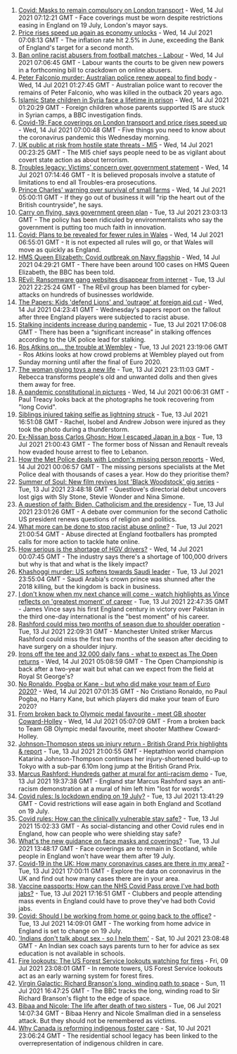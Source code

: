 1. [Covid: Masks to remain compulsory on London transport](https://www.bbc.co.uk/news/uk-england-london-57826331) - Wed, 14 Jul 2021 07:12:21 GMT - Face coverings must be worn despite restrictions easing in England on 19 July, London's mayor says.
2. [Price rises speed up again as economy unlocks](https://www.bbc.co.uk/news/business-57826826) - Wed, 14 Jul 2021 07:08:13 GMT - The inflation rate hit 2.5% in June, exceeding the Bank of England's target for a second month.
3. [Ban online racist abusers from football matches - Labour](https://www.bbc.co.uk/news/uk-politics-57828402) - Wed, 14 Jul 2021 07:06:45 GMT - Labour wants the courts to be given new powers in a forthcoming bill to crackdown on online abusers.
4. [Peter Falconio murder: Australian police renew appeal to find body](https://www.bbc.co.uk/news/world-australia-57830808) - Wed, 14 Jul 2021 01:27:45 GMT - Australian police want to recover the remains of Peter Falconio, who was killed in the outback 20 years ago.
5. [Islamic State children in Syria face a lifetime in prison](https://www.bbc.co.uk/news/world-middle-east-57829441) - Wed, 14 Jul 2021 01:20:29 GMT - Foreign children whose parents supported IS are stuck in Syrian camps, a BBC investigation finds.
6. [Covid-19: Face coverings on London transport and price rises speed up](https://www.bbc.co.uk/news/uk-57827239) - Wed, 14 Jul 2021 07:00:48 GMT - Five things you need to know about the coronavirus pandemic this Wednesday morning.
7. [UK public at risk from hostile state threats - MI5](https://www.bbc.co.uk/news/uk-57829261) - Wed, 14 Jul 2021 00:23:25 GMT - The MI5 chief says people need to be as vigilant about covert state action as about terrorism.
8. [Troubles legacy: Victims' concern over government statement](https://www.bbc.co.uk/news/uk-northern-ireland-57829037) - Wed, 14 Jul 2021 07:14:46 GMT - It is believed proposals involve a statute of limitations to end all Troubles-era prosecutions.
9. [Prince Charles' warning over survival of small farms](https://www.bbc.co.uk/news/uk-57826560) - Wed, 14 Jul 2021 05:00:11 GMT - If they go out of business it will "rip the heart out of the British countryside", he says.
10. [Carry on flying, says government green plan](https://www.bbc.co.uk/news/business-57830168) - Tue, 13 Jul 2021 23:03:13 GMT - The policy has been ridiculed by environmentalists who say the government is putting too much faith in innovation.
11. [Covid: Plans to be revealed for fewer rules in Wales](https://www.bbc.co.uk/news/uk-wales-politics-57822816) - Wed, 14 Jul 2021 06:55:01 GMT - It is not expected all rules will go, or that Wales will move as quickly as England.
12. [HMS Queen Elizabeth: Covid outbreak on Navy flagship](https://www.bbc.co.uk/news/uk-57830617) - Wed, 14 Jul 2021 04:29:21 GMT - There have been around 100 cases on HMS Queen Elizabeth, the BBC has been told.
13. [REvil: Ransomware gang websites disappear from internet](https://www.bbc.co.uk/news/technology-57826851) - Tue, 13 Jul 2021 22:25:24 GMT - The REvil group has been blamed for cyber-attacks on hundreds of businesses worldwide.
14. [The Papers: Kids 'defend Lions' and 'outrage' at foreign aid cut](https://www.bbc.co.uk/news/blogs-the-papers-57829949) - Wed, 14 Jul 2021 04:23:41 GMT - Wednesday's papers report on the fallout after three England players were subjected to racist abuse.
15. [Stalking incidents increase during pandemic](https://www.bbc.co.uk/news/uk-57756992) - Tue, 13 Jul 2021 17:06:08 GMT - There has been a “significant increase” in stalking offences according to the UK police lead for stalking.
16. [Ros Atkins on... the trouble at Wembley](https://www.bbc.co.uk/news/uk-57829412) - Tue, 13 Jul 2021 23:19:06 GMT - Ros Atkins looks at how crowd problems at Wembley played out from Sunday morning until after the final of Euro 2020.
17. [The woman giving toys a new life](https://www.bbc.co.uk/news/world-europe-57808946) - Tue, 13 Jul 2021 23:11:03 GMT - Rebecca transforms people's old and unwanted dolls and then gives them away for free.
18. [A pandemic constitutional in pictures](https://www.bbc.co.uk/news/in-pictures-57819761) - Wed, 14 Jul 2021 00:06:31 GMT - Paul Treacy looks back at the photographs he took recovering from "long Covid".
19. [Siblings injured taking selfie as lightning struck](https://www.bbc.co.uk/news/uk-england-london-57825759) - Tue, 13 Jul 2021 16:51:08 GMT - Rachel, Isobel and Andrew Jobson were injured as they took the photo during a thunderstorm.
20. [Ex-Nissan boss Carlos Ghosn: How I escaped Japan in a box](https://www.bbc.co.uk/news/business-57760993) - Tue, 13 Jul 2021 21:00:43 GMT - The former boss of Nissan and Renault reveals how evaded house arrest to flee to Lebanon.
21. [How the Met Police deals with London's missing person reports](https://www.bbc.co.uk/news/uk-england-london-57762720) - Wed, 14 Jul 2021 00:06:57 GMT - The missing persons specialists at the Met Police deal with thousands of cases a year. How do they prioritise them?
22. [Summer of Soul: New film revives lost 'Black Woodstock' gig series](https://www.bbc.co.uk/news/entertainment-arts-57803091) - Tue, 13 Jul 2021 23:48:18 GMT - Questlove's directorial debut uncovers lost gigs with Sly Stone, Stevie Wonder and Nina Simone.
23. [A question of faith: Biden, Catholicism and the presidency](https://www.bbc.co.uk/news/world-us-canada-57825309) - Tue, 13 Jul 2021 23:01:26 GMT - A debate over communion for the second Catholic US president renews questions of religion and politics.
24. [What more can be done to stop racist abuse online?](https://www.bbc.co.uk/news/uk-politics-57820048) - Tue, 13 Jul 2021 21:00:54 GMT - Abuse directed at England footballers has prompted calls for more action to tackle hate online.
25. [How serious is the shortage of HGV drivers?](https://www.bbc.co.uk/news/57810729) - Wed, 14 Jul 2021 00:07:45 GMT - The industry says there's a shortage of 100,000 drivers but why is that and what is the likely impact?
26. [Khashoggi murder: US softens towards Saudi leader](https://www.bbc.co.uk/news/world-middle-east-57760786) - Tue, 13 Jul 2021 23:55:04 GMT - Saudi Arabia's crown prince was shunned after the 2018 killing, but the kingdom is back in business.
27. [I don't know when my next chance will come - watch highlights as Vince reflects on 'greatest moment' of career](https://www.bbc.co.uk/sport/cricket/57830331) - Tue, 13 Jul 2021 22:47:35 GMT - James Vince says his first England century in victory over Pakistan in the third one-day international is the "best moment" of his career.
28. [Rashford could miss two months of season due to shoulder operation](https://www.bbc.co.uk/sport/football/57829927) - Tue, 13 Jul 2021 22:09:31 GMT - Manchester United striker Marcus Rashford could miss the first two months of the season after deciding to have surgery on a shoulder injury.
29. [Irons off the tee and 32,000 daily fans - what to expect as The Open returns](https://www.bbc.co.uk/sport/golf/57822490) - Wed, 14 Jul 2021 05:08:59 GMT - The Open Championship is back after a two-year wait but what can we expect from the field at Royal St George's?
30. [No Ronaldo, Pogba or Kane - but who did make your team of Euro 2020?](https://www.bbc.co.uk/sport/football/57785782) - Wed, 14 Jul 2021 07:01:35 GMT - No Cristiano Ronaldo, no Paul Pogba, no Harry Kane, but which players did make your team of Euro 2020?
31. [From broken back to Olympic medal favourite - meet GB shooter Coward-Holley](https://www.bbc.co.uk/sport/olympics/57823634) - Wed, 14 Jul 2021 05:07:09 GMT - From a broken back to Team GB Olympic medal favourite, meet shooter Matthew Coward-Holley.
32. [Johnson-Thompson steps up injury return - British Grand Prix highlights & report](https://www.bbc.co.uk/sport/athletics/57824705) - Tue, 13 Jul 2021 21:00:55 GMT - Heptathlon world champion Katarina Johnson-Thompson continues her injury-shortened build-up to Tokyo with a sub-par 6.10m long jump at the British Grand Prix.
33. [Marcus Rashford: Hundreds gather at mural for anti-racism demo](https://www.bbc.co.uk/news/uk-england-manchester-57824639) - Tue, 13 Jul 2021 19:37:38 GMT - England star Marcus Rashford says an anti-racism demonstration at a mural of him left him "lost for words".
34. [Covid rules: Is lockdown ending on 19 July?](https://www.bbc.co.uk/news/explainers-52530518) - Tue, 13 Jul 2021 13:41:29 GMT - Covid restrictions will ease again in both England and Scotland on 19 July.
35. [Covid rules: How can the clinically vulnerable stay safe?](https://www.bbc.co.uk/news/health-51997151) - Tue, 13 Jul 2021 15:02:33 GMT - As social-distancing and other Covid rules end in England, how can people who were shielding stay safe?
36. [What's the new guidance on face masks and coverings?](https://www.bbc.co.uk/news/health-51205344) - Tue, 13 Jul 2021 13:48:17 GMT - Face coverings are to remain in Scotland, while people in England won't have wear them after 19 July.
37. [Covid-19 in the UK: How many coronavirus cases are there in my area?](https://www.bbc.co.uk/news/uk-51768274) - Tue, 13 Jul 2021 17:00:11 GMT - Explore the data on coronavirus in the UK and find out how many cases there are in your area.
38. [Vaccine passports: How can the NHS Covid Pass prove I've had both jabs?](https://www.bbc.co.uk/news/explainers-55718553) - Tue, 13 Jul 2021 17:16:51 GMT - Clubbers and people attending mass events in England could have to prove they've had both Covid jabs.
39. [Covid: Should I be working from home or going back to the office?](https://www.bbc.co.uk/news/business-52567567) - Tue, 13 Jul 2021 14:09:01 GMT - The working from home advice in England is set to change on 19 July.
40. ['Indians don't talk about sex - so I help them'](https://www.bbc.co.uk/news/stories-56838660) - Sat, 10 Jul 2021 23:08:48 GMT - An Indian sex coach says parents turn to her for advice as sex education is not available in schools.
41. [Fire lookouts: The US Forest Service lookouts watching for fires](https://www.bbc.co.uk/news/world-us-canada-57626403) - Fri, 09 Jul 2021 23:08:01 GMT - In remote towers, US Forest Service lookouts act as an early warning system for forest fires.
42. [Virgin Galactic: Richard Branson's long, winding path to space](https://www.bbc.co.uk/news/science-environment-57798167) - Sun, 11 Jul 2021 16:47:25 GMT - The BBC tracks the long, winding road to Sir Richard Branson's flight to the edge of space.
43. [Bibaa and Nicole: The life after death of two sisters](https://www.bbc.co.uk/news/uk-england-london-57679755) - Tue, 06 Jul 2021 14:07:34 GMT - Bibaa Henry and Nicole Smallman died in a senseless attack. But they should not be remembered as victims.
44. [Why Canada is reforming indigenous foster care](https://www.bbc.co.uk/news/world-us-canada-57646170) - Sat, 10 Jul 2021 23:06:24 GMT - The residential school legacy has been linked to the overrepresentation of indigenous children in care.
